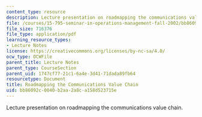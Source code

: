 ```yaml
---
content_type: resource
description: Lecture presentation on roadmapping the communications value chain.
file: /courses/15-795-seminar-in-operations-management-fall-2002/bb86092c0040b2aa2a8ca158d523715e_commroadmapmitfine021102.pdf
file_size: 716376
file_type: application/pdf
learning_resource_types:
- Lecture Notes
license: https://creativecommons.org/licenses/by-nc-sa/4.0/
ocw_type: OCWFile
parent_title: Lecture Notes
parent_type: CourseSection
parent_uid: 1747cf77-21c1-6a4e-3d41-71dada89fb64
resourcetype: Document
title: Roadmapping the Communications Value Chain
uid: bb86092c-0040-b2aa-2a8c-a158d523715e
---
```

Lecture presentation on roadmapping the communications value chain.